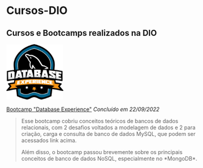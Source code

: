 # Cursos-DIO

<h2>Cursos e Bootcamps realizados na DIO</h2>

![logo-database-experience](/logo%20db-Experience.png)


[Bootcamp "Database Experience"](/Bootcamp%20Database%20Experience/) *Concluído em 22/09/2022*

><p>Esse bootcamp cobriu conceitos teóricos de bancos de dados relacionais, com 2 desafios voltados a modelagem de dados e 2 para criação, carga e consulta de banco de dados MySQL, que podem ser acessados link acima.</p>
><p>Além disso, o bootcamp passou brevemente sobre os principais conceitos de banco de dados NoSQL, especialmente no *MongoDB*.

